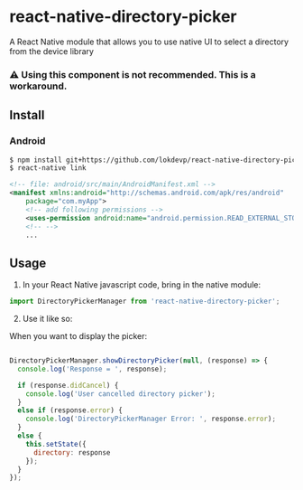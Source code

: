 # react-native-directory-picker
A React Native module that allows you to use native UI to select a directory from the device library

###  :warning: Using this component is not recommended. This is a workaround.

## Install

### Android

```bash
$ npm install git+https://github.com/lokdevp/react-native-directory-picker.git
$ react-native link
```

```xml
<!-- file: android/src/main/AndroidManifest.xml -->
<manifest xmlns:android="http://schemas.android.com/apk/res/android"
    package="com.myApp">
    <!-- add following permissions -->
    <uses-permission android:name="android.permission.READ_EXTERNAL_STORAGE"/>
    <!-- -->
    ...
```

## Usage
1. In your React Native javascript code, bring in the native module:

  ```javascript
import DirectoryPickerManager from 'react-native-directory-picker';
  ```
2. Use it like so:

  When you want to display the picker:
  ```javascript

  DirectoryPickerManager.showDirectoryPicker(null, (response) => {
    console.log('Response = ', response);

    if (response.didCancel) {
      console.log('User cancelled directory picker');
    }
    else if (response.error) {
      console.log('DirectoryPickerManager Error: ', response.error);
    }
    else {
      this.setState({
        directory: response
      });
    }
  });
  ```

